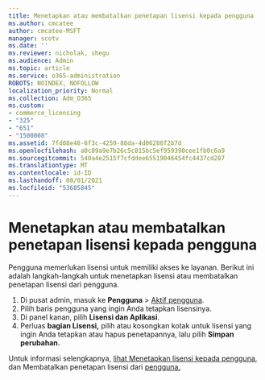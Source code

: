 ```yaml
---
title: Menetapkan atau membatalkan penetapan lisensi kepada pengguna
ms.author: cmcatee
author: cmcatee-MSFT
manager: scotv
ms.date: ''
ms.reviewer: nicholak, shegu
ms.audience: Admin
ms.topic: article
ms.service: o365-administration
ROBOTS: NOINDEX, NOFOLLOW
localization_priority: Normal
ms.collection: Adm_O365
ms.custom:
- commerce_licensing
- "325"
- "651"
- "1500008"
ms.assetid: 7fd08e48-6f3c-4259-88da-4d06288f2b7d
ms.openlocfilehash: a0c89a9e7b26c5c815bc5ef959390cee1fb0c6a9
ms.sourcegitcommit: 540a4e2515f7cfddee65519046454fc4437cd287
ms.translationtype: MT
ms.contentlocale: id-ID
ms.lasthandoff: 08/01/2021
ms.locfileid: "53685845"
---
```

# <a name="assign-or-unassign-licenses-to-users"></a>Menetapkan atau membatalkan penetapan lisensi kepada pengguna

Pengguna memerlukan lisensi untuk memiliki akses ke layanan. Berikut ini adalah langkah-langkah untuk menetapkan lisensi atau membatalkan penetapan lisensi dari pengguna.
  
1. Di pusat admin, masuk ke **Pengguna** \> [Aktif pengguna](https://go.microsoft.com/fwlink/p/?linkid=834822).
2. Pilih baris pengguna yang ingin Anda tetapkan lisensinya.
3. Di panel kanan, pilih **Lisensi dan Aplikasi**.
4. Perluas **bagian Lisensi,** pilih atau kosongkan kotak untuk lisensi yang ingin Anda tetapkan atau hapus penetapannya, lalu pilih **Simpan perubahan.**

Untuk informasi selengkapnya, [lihat Menetapkan lisensi kepada pengguna](/microsoft-365/admin/manage/assign-licenses-to-users), dan Membatalkan penetapan lisensi dari [pengguna.](/microsoft-365/admin/manage/remove-licenses-from-users)
